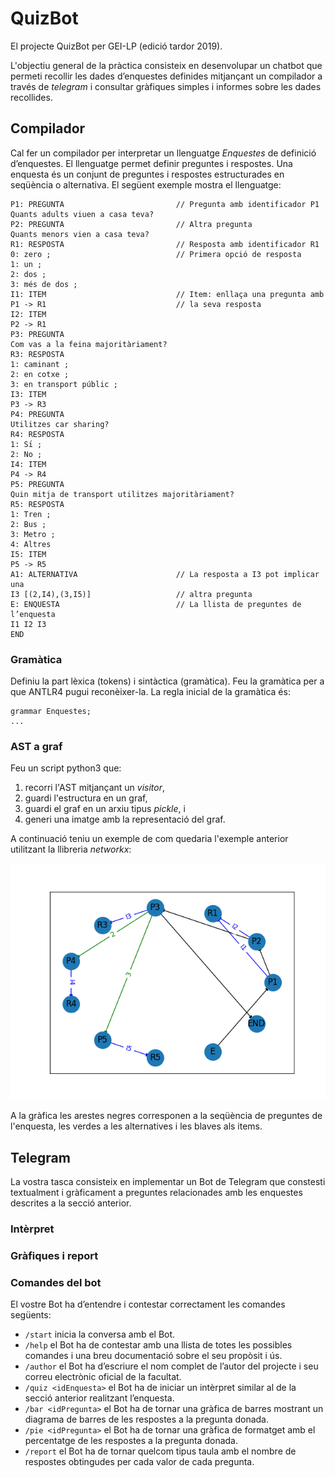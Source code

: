 # QuizBot

El projecte QuizBot per GEI-LP (edició tardor 2019).

L'objectiu general de la pràctica consisteix en desenvolupar un chatbot que
permeti recollir les dades d’enquestes definides mitjançant un compilador a través de
_telegram_ i consultar gràfiques simples i informes sobre les dades recollides.

## Compilador

Cal fer un compilador per interpretar un llenguatge _Enquestes_ de definició
d’enquestes. El llenguatge permet definir preguntes i respostes. Una enquesta
és un conjunt de preguntes i respostes estructurades en seqüència o alternativa.
El següent exemple mostra el llenguatge:

```
P1: PREGUNTA                         // Pregunta amb identificador P1
Quants adults viuen a casa teva?
P2: PREGUNTA                         // Altra pregunta
Quants menors vien a casa teva?
R1: RESPOSTA                         // Resposta amb identificador R1
0: zero ;                            // Primera opció de resposta
1: un ;
2: dos ;
3: més de dos ;
I1: ITEM                             // Item: enllaça una pregunta amb
P1 -> R1                             // la seva resposta
I2: ITEM
P2 -> R1
P3: PREGUNTA
Com vas a la feina majoritàriament?
R3: RESPOSTA
1: caminant ;
2: en cotxe ;
3: en transport públic ;
I3: ITEM
P3 -> R3
P4: PREGUNTA
Utilitzes car sharing?
R4: RESPOSTA
1: Sı́ ;
2: No ;
I4: ITEM
P4 -> R4
P5: PREGUNTA
Quin mitja de transport utilitzes majoritàriament?
R5: RESPOSTA
1: Tren ;
2: Bus ;
3: Metro ;
4: Altres
I5: ITEM
P5 -> R5
A1: ALTERNATIVA                      // La resposta a I3 pot implicar una
I3 [(2,I4),(3,I5)]                   // altra pregunta
E: ENQUESTA                          // La llista de preguntes de l’enquesta
I1 I2 I3
END
```

### Gramàtica

Definiu la part lèxica (tokens) i sintàctica (gramàtica). Feu la gramàtica per a
que ANTLR4 pugui reconèixer-la. La regla inicial de la gramàtica és:
```
grammar Enquestes;
...
```

### AST a graf

Feu un script python3 que:
1. recorri l'AST mitjançant un _visitor_,
2. guardi l'estructura en un graf,
3. guardi el graf en un arxiu tipus _pickle_, i
4. generi una imatge amb la representació del graf.

A continuació teniu un exemple de com quedaria l'exemple anterior utilitzant la llibreria _networkx_:

<center><img src='graf.png' width='600'></center>

A la gràfica les arestes negres corresponen a la seqüència de preguntes de l'enquesta, les verdes a les alternatives i les blaves als items.

## Telegram

La vostra tasca consisteix en implementar un Bot de Telegram que constesti
textualment i gràficament a preguntes relacionades amb les enquestes descrites
a la secció anterior.

### Intèrpret 

### Gràfiques i report

### Comandes del bot

El vostre Bot ha d’entendre i contestar correctament les comandes següents:
- ```/start``` inicia la conversa amb el Bot.
- ```/help``` el Bot ha de contestar amb una llista de totes les possibles comandes i
una breu documentació sobre el seu propòsit i ús.
- ```/author``` el Bot ha d’escriure el nom complet de l’autor del projecte i seu correu
electrònic oficial de la facultat.
- ```/quiz <idEnquesta>``` el Bot ha de iniciar un intèrpret similar al de la secció anterior realitzant
l’enquesta.
- ```/bar <idPregunta>``` el Bot ha de tornar una gràfica de barres mostrant un diagrama de barres
de les respostes a la pregunta donada.
- ```/pie <idPregunta>``` el Bot ha de tornar una gràfica de formatget amb el percentatge de les respostes a la pregunta
donada. 
- ```/report``` el Bot ha de tornar quelcom tipus taula amb el nombre de respostes obtingudes per cada valor de cada pregunta.
